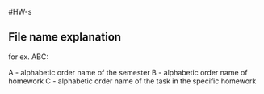 #HW-s
## File name explanation

for ex. ABC: 

A - alphabetic order name of the semester 
B - alphabetic order name of homework
C - alphabetic order name of the task in the specific homework

